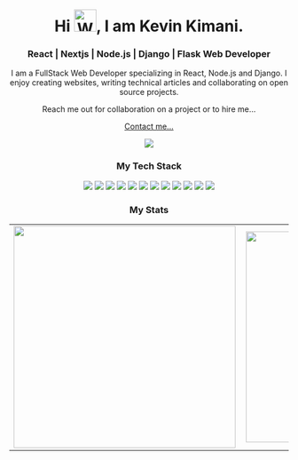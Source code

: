 <h1 align="center"> Hi <img src="https://raw.githubusercontent.com/nixin72/nixin72/master/wave.gif" 
         alt="Waving hand animated gif"
         height="40"
         width="40" />,
 I am Kevin Kimani.
 </h1>
 
<h3 align="center">React | Nextjs | Node.js | Django | Flask Web Developer</h3>

<p align="center">
I am a FullStack Web Developer specializing in React, Node.js and Django. I enjoy creating websites, writing technical articles and collaborating on open source projects. 

<p align="center">Reach me out for collaboration on a project or to hire me...</p>
<!-- - Currently working on React and Django projects
- Looking to collaborate on web projects
- Ask me about Web Development -->

<p align="center"><a href="mailto:kimanikevin254@gmail.com">Contact me...</a></p>
</p>

<p align="center"> <img src="https://www.codewars.com/users/kimanikevin254/badges/large"> </p>
 

<h3 align="center">My Tech Stack</h3>
<p align="center">
<img src="https://img.shields.io/badge/HTML5-E34F26?style=for-the-badge&logo=html5&logoColor=white">
<img src="https://img.shields.io/badge/CSS3-1572B6?style=for-the-badge&logo=css3&logoColor=white">
<img src="https://img.shields.io/badge/Tailwind_CSS-38B2AC?style=for-the-badge&logo=tailwind-css&logoColor=white">
<img src="https://img.shields.io/badge/Bootstrap-563D7C?style=for-the-badge&logo=bootstrap&logoColor=white">
<img src="https://img.shields.io/badge/JavaScript-F7DF1E?style=for-the-badge&logo=javascript&logoColor=black">
<img src="https://img.shields.io/badge/react%20-%2320232a.svg?&style=for-the-badge&logo=react&logoColor=%2361DAFB">
<img src="https://img.shields.io/badge/node.js%20-%2343853D.svg?&style=for-the-badge&logo=node.js&logoColor=white">
<img src="https://img.shields.io/badge/Express.js-404D59?style=for-the-badge">
<img src="https://img.shields.io/badge/Python-14354C?style=for-the-badge&logo=python&logoColor=white">
<img src="https://img.shields.io/badge/django%20-%23092E20.svg?&style=for-the-badge&logo=django&logoColor=white">
<img src="https://img.shields.io/badge/Flask-000000?style=for-the-badge&logo=flask&logoColor=white">
<img src="https://img.shields.io/badge/MySQL-00000F?style=for-the-badge&logo=mysql&logoColor=white">
</p>

<p>
 
<!-- ### My Stats
![GitHub stats](https://github-readme-stats.vercel.app/api?username=kimanikevin254&show_icons=true&theme=algolia)

### Top Languages
![Top Langs](https://github-readme-stats.vercel.app/api/top-langs/?username=kimanikevin254&count_private=true&theme=algolia&v2) -->
</p>
  
  <h3 align="center">My Stats</h3>
  <p align="center">
  <table align="center">
  <tr>
      <td><img width="400px" align="left" src="https://github-readme-stats.vercel.app/api/top-langs/?username=kimanikevin254&count_private=true&theme=algolia&v2&layout=compact"></td> 
      <td><img width="380px" align="left" src="https://github-readme-stats.vercel.app/api?username=kimanikevin254&show_icons=true&theme=algolia"></td>     
  </tr>   
</table>
</p>

